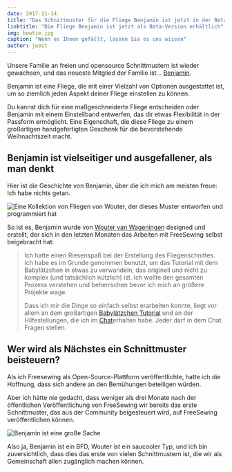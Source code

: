 ```yaml
---
date: 2017-11-14
title: "Das Schnittmuster für die Fliege Benjamin ist jetzt in der Beta-Version erhältlich. Und ich musste nicht einmal etwas tun."
linktitle: "Die Fliege Benjamin ist jetzt als Beta-Version erhältlich"
img: bowtie.jpg
caption: "Wenn es Ihnen gefällt, lassen Sie es uns wissen"
author: joost
---
```


Unsere Familie an freien und opensource Schnittmustern ist wieder gewachsen, und das neueste Mitglied der Familie ist... [Benjamin](/patterns/benjamin).

Benjamin ist eine Fliege, die mit einer Vielzahl von Optionen ausgestattet ist, um so ziemlich jeden Aspekt deiner Fliege einstellen zu können.

Du kannst dich für eine maßgeschneiderte Fliege entscheiden oder Benjamin mit einem Einstellband entwerfen, das dir etwas Flexibilität in der Passform ermöglicht. Eine Eigenschaft, die diese Fliege zu einem großartigen handgefertigten Geschenk für die bevorstehende Weihnachtszeit macht.

## Benjamin ist vielseitiger und ausgefallener, als man denkt

Hier ist die Geschichte von Benjamin, über die ich mich am meisten freue: Ich habe nichts getan.

![Eine Kollektion von Fliegen von Wouter, der dieses Muster entworfen und programmiert hat](benjamins.jpg)

So ist es, Benjamin wurde von [Wouter van Wageningen](/users/xdpug) designed und erstellt, der sich in den letzten Monaten das Arbeiten mit FreeSewing selbst beigebracht hat:

> Ich hatte einen Riesenspaß bei der Erstellung des Fliegenschnittes. Ich habe es im Grunde genommen benutzt, um das Tutorial mit dem Babylätzchen in etwas zu verwandeln, das originell und nicht zu komplex (und tatsächlich nützlich) ist. Ich wollte den gesamten Prozess verstehen und beherrschen bevor ich mich an größere Projekte wage. 
> 
> Dass ich mir die Dinge so einfach selbst erarbeiten konnte, liegt vor allem an dem großartigen [Babylätzchen Tutorial](https://freesewing.org/tutorials/pattern-design/) und an der Hilfestellungen, die ich im [Chat](https://discord.freesewing.org)erhalten habe. Jeder darf in dem Chat Fragen stellen.

## Wer wird als Nächstes ein Schnittmuster beisteuern?

Als ich Freesewing als Open-Source-Plattform veröffentlichte, hatte ich die Hoffnung, dass sich andere an den Bemühungen beteiligen würden.

Aber ich hätte nie gedacht, dass weniger als drei Monate nach der öffentlichen Veröffentlichung von FreeSewing wir bereits das erste Schnittmuster, das aus der Community beigesteuert wird, auf FreeSewing veröffentlichen können.

![Benjamin ist eine große Sache](giphy.gif)

Also ja, Benjamin ist ein BFD, Wouter ist ein saucooler Typ, und ich bin zuversichtlich, dass dies das erste von vielen Schnittmustern ist, die wir als Gemeinschaft allen zugänglich machen können.
